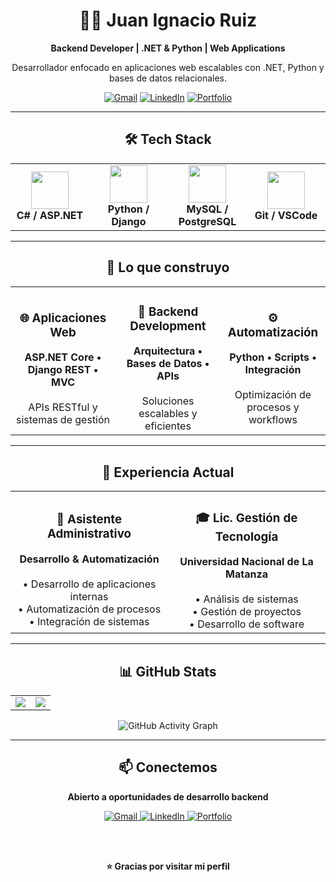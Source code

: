 <div align="center">

# 👨‍💻 Juan Ignacio Ruiz

**Backend Developer | .NET & Python | Web Applications**

Desarrollador enfocado en aplicaciones web escalables con .NET, Python y bases de datos relacionales.

[![Gmail](https://img.shields.io/badge/Gmail-EA4335?style=for-the-badge&logo=gmail&logoColor=white)](mailto:juanignacioruiz540@gmail.com)
[![LinkedIn](https://img.shields.io/badge/LinkedIn-0A66C2?style=for-the-badge&logo=linkedin&logoColor=white)](https://linkedin.com/in/juan-ignacio-ruiz)
[![Portfolio](https://img.shields.io/badge/Portfolio-000000?style=for-the-badge&logo=vercel&logoColor=white)](https://jiruiz.pythonanywhere.com)

</div>

---

<div align="center">

## 🛠️ Tech Stack

<table>
  <tr>
    <td align="center" width="25%">
      <img height="60" src="https://skillicons.dev/icons?i=cs,dotnet" />
      <br><strong>C# / ASP.NET</strong>
    </td>
    <td align="center" width="25%">
      <img height="60" src="https://skillicons.dev/icons?i=python,django" />
      <br><strong>Python / Django</strong>
    </td>
    <td align="center" width="25%">
      <img height="60" src="https://skillicons.dev/icons?i=mysql,postgres" />
      <br><strong>MySQL / PostgreSQL</strong>
    </td>
    <td align="center" width="25%">
      <img height="60" src="https://skillicons.dev/icons?i=git,vscode" />
      <br><strong>Git / VSCode</strong>
    </td>
  </tr>
</table>

</div>

---

<div align="center">

## 🚀 Lo que construyo

<table>
  <tr>
    <td align="center" width="33%">
      <h3>🌐 Aplicaciones Web</h3>
      <strong>ASP.NET Core • Django REST • MVC</strong>
      <br><br>
      APIs RESTful y sistemas de gestión
    </td>
    <td align="center" width="33%">
      <h3>💾 Backend Development</h3>
      <strong>Arquitectura • Bases de Datos • APIs</strong>
      <br><br>
      Soluciones escalables y eficientes
    </td>
    <td align="center" width="33%">
      <h3>⚙️ Automatización</h3>
      <strong>Python • Scripts • Integración</strong>
      <br><br>
      Optimización de procesos y workflows
    </td>
  </tr>
</table>

</div>

---

<div align="center">

## 💼 Experiencia Actual

<table>
  <tr>
    <td align="center" width="50%">
      <h3>🏢 Asistente Administrativo</h3>
      <strong>Desarrollo & Automatización</strong>
      <br><br>
      • Desarrollo de aplicaciones internas<br>
      • Automatización de procesos<br>
      • Integración de sistemas
    </td>
    <td align="center" width="50%">
      <h3>🎓 Lic. Gestión de Tecnología</h3>
      <strong>Universidad Nacional de La Matanza</strong>
      <br><br>
      • Análisis de sistemas<br>
      • Gestión de proyectos<br>
      • Desarrollo de software
    </td>
  </tr>
</table>

</div>

---

<div align="center">

## 📊 GitHub Stats

<table>
  <tr>
    <td width="50%">
      <img src="https://github-readme-stats.vercel.app/api?username=jiruiz&show_icons=true&theme=tokyonight&hide_border=true&title_color=00D4FF&icon_color=00D4FF&text_color=ffffff&bg_color=0A0E27"/>
    </td>
    <td width="50%">
      <img src="https://github-readme-stats.vercel.app/api/top-langs/?username=jiruiz&layout=compact&theme=tokyonight&hide_border=true&title_color=00D4FF&text_color=ffffff&bg_color=0A0E27"/>
    </td>
  </tr>
</table>

![GitHub Activity Graph](https://github-readme-activity-graph.vercel.app/graph?username=jiruiz&bg_color=0a0e27&color=00d4ff&line=00d4ff&point=ffffff&area=true&hide_border=true)

</div>

---

<div align="center">

## 📫 Conectemos

**Abierto a oportunidades de desarrollo backend**

<a href="mailto:juanignacioruiz540@gmail.com">
  <img src="https://img.shields.io/badge/Gmail-EA4335?style=for-the-badge&logo=gmail&logoColor=white" alt="Gmail"/>
</a>
<a href="https://linkedin.com/in/juan-ignacio-ruiz">
  <img src="https://img.shields.io/badge/LinkedIn-0A66C2?style=for-the-badge&logo=linkedin&logoColor=white" alt="LinkedIn"/>
</a>
<a href="https://jiruiz.pythonanywhere.com">
  <img src="https://img.shields.io/badge/Portfolio-000000?style=for-the-badge&logo=vercel&logoColor=white" alt="Portfolio"/>
</a>

<br><br>

**⭐ Gracias por visitar mi perfil**

</div>
